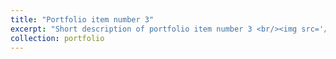 ```yaml
---
title: "Portfolio item number 3"
excerpt: "Short description of portfolio item number 3 <br/><img src='/images/500x300.png'>"
collection: portfolio
---
```

